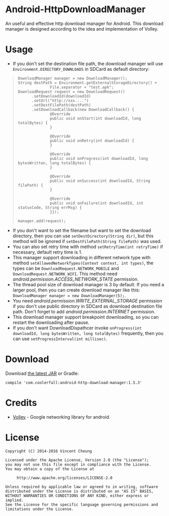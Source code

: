 Android-HttpDownloadManager
===========================

An useful and effective http download manager for Android. This download manager is designed according to the idea and implementation of Volley.

Usage
=====
* If you don't set the destination file path, the download manager will use `Environment.DIRECTORY_DOWNLOADS` in SDCard as default directory:

>     DownloadManager manager = new DownloadManager();
>     String destPath = Environment.getExternalStorageDirectory() + 
>     				File.separator + "test.apk";
>     DownloadRequest request = new DownloadRequest()
>     		.setDownloadId(downloadId)
>     		.setUrl("http://xxx....")
>     		.setDestFilePath(destPath)
>     		.setDownloadCallback(new DownloadCallback() {
>     				@Override
> 					public void onStart(int downloadId, long totalBytes) {
> 					}
> 
> 					@Override
> 					public void onRetry(int downloadId) {
> 					}
> 
> 					@Override
> 					public void onProgress(int downloadId, long bytesWritten, long totalBytes) {
> 					}
> 
> 					@Override
> 					public void onSuccess(int downloadId, String filePath) {
> 					}
> 
> 					@Override
> 					public void onFailure(int downloadId, int statusCode, String errMsg) {
> 					}});
> 					
>     manager.add(request);

* If you don't want to set the filename but want to set the download directory, then you can use `setDestDirectory(String dir)`, but this method will be ignored if `setDestFilePath(String filePath)` was used.
* You can also set retry time with method `setRetryTime(int retryTime)` if necessary, default retry time is 1.
* This manager support downloading in different network type with method `setAllowedNetworkTypes(Context context, int types)`, the types can be `DownloadRequest.NETWORK_MOBILE` and `DownloadRequest.NETWORK_WIFI`. This method need *android.permission.ACCESS_NETWORK_STATE* permission.
* The thread pool size of download manager is 3 by default. If you need a larger pool, then you can create download manager like this: `DownloadManager manager = new DownloadManager(5);`.
* You need *android.permission.WRITE_EXTERNAL_STORAGE* permission if you don't use public directory in SDCard as download destination file path. Don't forget to add *android.permission.INTERNET* permission.
* This download manager support breakpoint downloading, so you can restart the downloading after pause.
* If you don't want DownloadDispathcer invoke `onProgress(int downloadId, long bytesWritten, long totalBytes)` frequently, then you can use `setProgressInterval(int millisec)`.

Download
========
Download [the latest JAR][2] or Gradle:
	
	compile 'com.coolerfall:android-http-download-manager:1.5.3'


Credits
=======
  * [Volley][1] - Google networking library for android.

License
=======

    Copyright (C) 2014-2016 Vincent Cheung

    Licensed under the Apache License, Version 2.0 (the "License");
    you may not use this file except in compliance with the License.
    You may obtain a copy of the License at

         http://www.apache.org/licenses/LICENSE-2.0

    Unless required by applicable law or agreed to in writing, software
    distributed under the License is distributed on an "AS IS" BASIS,
    WITHOUT WARRANTIES OR CONDITIONS OF ANY KIND, either express or implied.
    See the License for the specific language governing permissions and
    limitations under the License.
 


[1]: https://android.googlesource.com/platform/frameworks/volley
[2]: https://search.maven.org/remote_content?g=com.coolerfall&a=android-http-download-manager&v=LATEST
